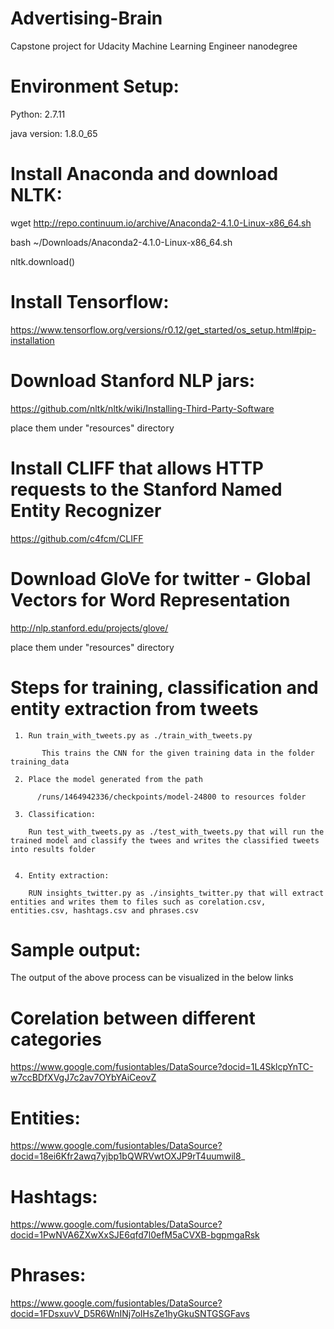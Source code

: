 # Advertising-Brain
Capstone project for Udacity Machine Learning Engineer nanodegree

# Environment Setup:
Python: 2.7.11

java version: 1.8.0_65

# Install Anaconda and download NLTK:
wget http://repo.continuum.io/archive/Anaconda2-4.1.0-Linux-x86_64.sh

bash ~/Downloads/Anaconda2-4.1.0-Linux-x86_64.sh

nltk.download()


# Install Tensorflow:
https://www.tensorflow.org/versions/r0.12/get_started/os_setup.html#pip-installation


# Download Stanford NLP jars:
https://github.com/nltk/nltk/wiki/Installing-Third-Party-Software

place them under "resources" directory


# Install CLIFF that allows HTTP requests to the Stanford Named Entity Recognizer
https://github.com/c4fcm/CLIFF


# Download GloVe for twitter - Global Vectors for Word Representation
http://nlp.stanford.edu/projects/glove/

place them under "resources" directory





# Steps for training, classification and entity extraction from tweets


     1. Run train_with_tweets.py as ./train_with_tweets.py
     
           This trains the CNN for the given training data in the folder training_data

     2. Place the model generated from the path
     
          /runs/1464942336/checkpoints/model-24800 to resources folder

     3. Classification:
     
        Run test_with_tweets.py as ./test_with_tweets.py that will run the trained model and classify the twees and writes the classified tweets into results folder


     4. Entity extraction:
     
        RUN insights_twitter.py as ./insights_twitter.py that will extract entities and writes them to files such as corelation.csv, entities.csv, hashtags.csv and phrases.csv




# Sample output:
The output of the above process can be visualized in the below links


# Corelation between different categories
https://www.google.com/fusiontables/DataSource?docid=1L4SklcpYnTC-w7ccBDfXVgJ7c2av7OYbYAiCeovZ


# Entities:
https://www.google.com/fusiontables/DataSource?docid=18ei6Kfr2awq7yjbp1bQWRVwtOXJP9rT4uumwil8_


# Hashtags:
https://www.google.com/fusiontables/DataSource?docid=1PwNVA6ZXwXxSJE6qfd7l0efM5aCVXB-bgpmgaRsk


# Phrases:
https://www.google.com/fusiontables/DataSource?docid=1FDsxuvV_D5R6WnINj7oIHsZe1hyGkuSNTGSGFavs


